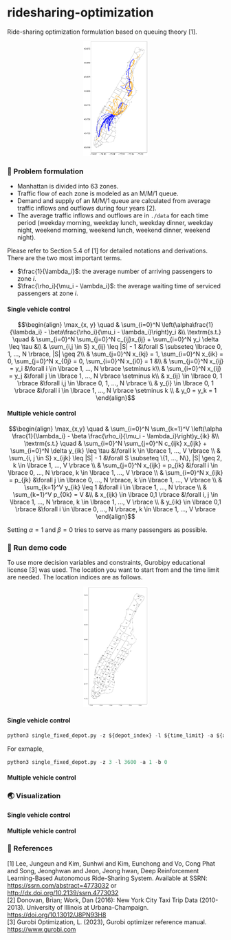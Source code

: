 # ridesharing-optimization
Ride-sharing optimization formulation based on queuing theory [1].
<div align="center">
    <img src="./img/flow_map.svg" alt="demand flow" width="150">
</div>

### :memo: Problem formulation

- Manhattan is divided into 63 zones.
- Traffic flow of each zone is modeled as an M/M/1 queue.
- Demand and supply of an M/M/1 queue are calculated from average traffic inflows and outflows during four years [2].
- The average traffic inflows and outflows are in `./data` for each time period (weekday morning, weekday lunch, weekday dinner, weekday night, weekend morning, weekend lunch, weekend dinner, weekend night).

Please refer to Section 5.4 of [1] for detailed notations and derivations. There are the two most important terms.
- $\frac{1}{\lambda_i}$: the average number of arriving passengers to zone $i$.
- $\frac{\rho_i}{\mu_i - \lambda_i}$: the average waiting time of serviced passengers at zone $i$.

#### Single vehicle control
$$\begin{align}
\max_{x, y} \quad & \sum_{i=0}^N \left(\alpha\frac{1}{\lambda_i} - \beta\frac{\rho_i}{\mu_i - \lambda_i}\right)y_i &\\
\textrm{s.t.} \quad 
& \sum_{i=0}^N \sum_{j=0}^N c_{ij}x_{ij} + \sum_{i=0}^N y_i \delta \leq \tau &\\
& \sum_{i,j \in S} x_{ij} \leq |S| - 1 &\forall S \subseteq \lbrace 0, 1, ..., N \rbrace, |S| \geq 2\\
& \sum_{j=0}^N x_{kj} = 1, \sum_{i=0}^N x_{ik} = 0, \sum_{j=0}^N x_{0j} = 0, \sum_{i=0}^N x_{i0} = 1 &\\
& \sum_{j=0}^N x_{ij} = y_i &\forall i \in \lbrace 1, ..., N \rbrace \setminus k\\
& \sum_{i=0}^N x_{ij} = y_j &\forall j \in \lbrace 1, ..., N \rbrace \setminus k\\
& x_{ij} \in \lbrace 0, 1 \rbrace &\forall i,j \in \lbrace 0, 1, ..., N \rbrace \\
& y_{i} \in \lbrace 0, 1 \rbrace &\forall i \in \lbrace 1, ..., N \rbrace \setminus k \\
& y_0 = y_k = 1
\end{align}$$
#### Multiple vehicle control
$$\begin{align}
        \max_{x,y} \quad & \sum_{i=0}^N \sum_{k=1}^V \left(\alpha \frac{1}{\lambda_i} - \beta \frac{\rho_i}{\mu_i - \lambda_i}\right)y_{ik} &\\
        \textrm{s.t.} \quad & \sum_{i=0}^N \sum_{j=0}^N c_{ijk} x_{ijk} + \sum_{i=0}^N \delta y_{ik} \leq \tau &\forall k \in \lbrace 1, ..., V \rbrace \\
        & \sum_{i, j \in S} x_{ijk} \leq |S| - 1 &\forall S \subseteq \{1, ..., N\}, |S| \geq 2, k \in \lbrace 1, ..., V \rbrace \\
        & \sum_{j=0}^N x_{ijk} = p_{ik} &\forall i \in \lbrace 0, ..., N \rbrace, k \in \lbrace 1, ..., V \rbrace \\
        & \sum_{i=0}^N x_{ijk} = p_{jk} &\forall j \in \lbrace 0, ..., N \rbrace, k \in \lbrace 1, ..., V \rbrace \\ 
        & \sum_{k=1}^V y_{ik} \leq 1 &\forall i \in \lbrace 1, ..., N \rbrace \\
        & \sum_{k=1}^V p_{0k} = V &\\
        & x_{ijk} \in \lbrace 0,1 \rbrace &\forall i, j \in \lbrace 1, ..., N \rbrace, k \in \lbrace 1, ..., V \rbrace \\
        & y_{ik} \in \lbrace 0,1 \rbrace &\forall i \in \lbrace 0, ..., N \rbrace, k \in \lbrace 1, ..., V \rbrace 
    \end{align}$$

Setting $\alpha=1$ and $\beta=0$ tries to serve as many passengers as possible.
### :runner: Run demo code
To use more decision variables and constraints, Gurobipy educational license [3] was used.
The location you want to start from and the time limit are needed. The location indices are as follows.
<div align="center">
    <img src="./img/depot.svg" alt="demand flow" width="150">
</div>

#### Single vehicle control
```python
python3 single_fixed_depot.py -z ${depot_index} -l ${time_limit} -a ${alpha} -b ${beta}
```
For exmaple,
```python
python3 single_fixed_depot.py -z 3 -l 3600 -a 1 -b 0
```
#### Multiple vehicle control

### :earth_asia: Visualization

#### Single vehicle control

#### Multiple vehicle control

### :pushpin: References
[1] Lee, Jungeun and Kim, Sunhwi and Kim, Eunchong and Vo, Cong Phat and Song, Jeonghwan and Jeon, Jeong hwan, Deep Reinforcement Learning-Based Autonomous Ride-Sharing System. Available at SSRN: https://ssrn.com/abstract=4773032 or http://dx.doi.org/10.2139/ssrn.4773032  
[2] Donovan, Brian; Work, Dan (2016): New York City Taxi Trip Data (2010-2013). University of Illinois at Urbana-Champaign. https://doi.org/10.13012/J8PN93H8  
[3] Gurobi Optimization, L. (2023), Gurobi optimizer reference manual. https://www.gurobi.com